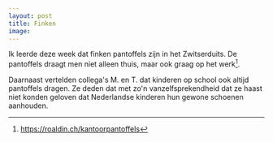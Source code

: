```yaml
---
layout: post
title: Finken
image:
---
```


Ik leerde deze week dat finken pantoffels zijn in het Zwitserduits. De pantoffels draagt men niet alleen thuis, maar ook graag op het werk[^1].

Daarnaast vertelden collega's M. en T. dat kinderen op school ook altijd pantoffels dragen. Ze deden dat met zo'n vanzelfsprekendheid dat ze haast niet konden geloven dat Nederlandse kinderen hun gewone schoenen aanhouden.

[^1]: <https://roaldin.ch/kantoorpantoffels>
